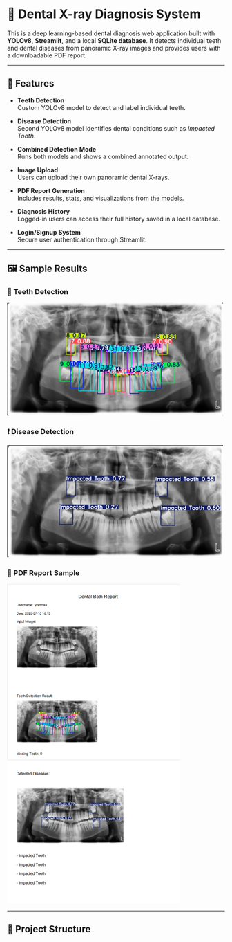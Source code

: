 # 🦷 Dental X-ray Diagnosis System

This is a deep learning-based dental diagnosis web application built with **YOLOv8**, **Streamlit**, and a local **SQLite database**. It detects individual teeth and dental diseases from panoramic X-ray images and provides users with a downloadable PDF report.

---

## 📌 Features

- **Teeth Detection**  
  Custom YOLOv8 model to detect and label individual teeth.

- **Disease Detection**  
  Second YOLOv8 model identifies dental conditions such as *Impacted Tooth*.

- **Combined Detection Mode**  
  Runs both models and shows a combined annotated output.

- **Image Upload**  
  Users can upload their own panoramic dental X-rays.

- **PDF Report Generation**  
  Includes results, stats, and visualizations from the models.

- **Diagnosis History**  
  Logged-in users can access their full history saved in a local database.

- **Login/Signup System**  
  Secure user authentication through Streamlit.

---

## 🖼️ Sample Results

### 🦷 Teeth Detection  
<img src="screenshots/teeth_detection.png" width="500"/>

### ❗ Disease Detection  
<img src="screenshots/disease_detection.png" width="500"/>

### 🧾 PDF Report Sample  
<img src="screenshots/pdf_sample.png" width="400"/>  
<img src="screenshots/pdf_sample2.png" width="400"/>

---

## 📂 Project Structure
